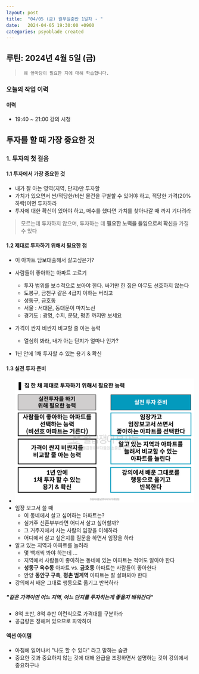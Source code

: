```yaml
---
layout: post
title:  "04/05 (금) 월부실준반 1일차 - "
date:   2024-04-05 19:30:00 +0900
categories: psyoblade created
---
```


## 루틴: 2024년 4월 5일 (금)

>      왜 앞마당이 필요한 지에 대해 학습합니다.

### 오늘의 작업 이력

#### 이력

* 19:40 ~ 21:00 강의 시청

## 투자를 할 때 가장 중요한 것

### 1. 투자의 첫 걸음

#### 1.1 투자에서 가장 중요한 것

* 내가 잘 아는 영역(지역, 단지)만 투자할
* 가치가 있으면서 싼/적당한/비싼 물건을 구별할 수 있어야 하고, 적당한 가격(20% 하락)이면 투자하라
* 투자에 대한 확신이 있어야 하고, 매수를 했다면 가치를 찾아나갈 때 까지 기다려라

> 모르는데 투자하지 않으며, 투자하는 데 **필요한 노력을 들임으로써 확신**을 가질 수 있다

#### 1.2 제대로 투자하기 위해서 필요한 점

* 이 아파트 담보대출해서 살고싶은가?
* 사람들이 좋아하는 아파트 고르기
  * 투자 범위를 보수적으로 보아야 한다. 싸기만 한 집은 아무도 선호하지 않는다
  * 도봉구, 금천구 같은 4급지 이하는 버리고
  * 성동구, 금호동
  * 서울 : 서대문, 동대문이 마지노선
  * 경기도 : 광명, 수지, 분당, 평촌 까지만 보세요

* 가격이 싼지 비싼지 비교할 줄 아는 능력
  * 열심히 봐라, 내가 아는 단지가 얼마나 인가?
* 1년 안에 1채 투자할 수 있는 용기 & 확신

#### 1.3 실전 투자 준비

* ![image-20240405203740241](images/2024-04-05-siljun-day1/image-20240405203740241.png)
* 임장 보고서 쓸 때
  * 이 동네에서 살고 싶어하는 아파트는?
  * 실거주 신혼부부라면 어디서 살고 싶어할까?
  * 그 거주지에서 사는 사람의 임장을 이해하라
  * 어디에서 살고 싶은지를 질문을 하면서 임장을 하라
* 알고 있는 지역과 아파트를 늘려라
  * 몇 백개씩 봐야 하는데 ... 
  * 지역에서 사람들이 좋아하는 동네에 있는 아파트는 적어도 알아야 한다
  * **성동구 옥수동** 아파트 vs. **금호동** 아파트는 사람들이 좋아한다
  * 안양 **동안구 구축**, **평촌 범계역** 아파트는 잘 살펴봐야 한다
* 강의에서 배운 그대로 행동으로 옮기고 반복하라

##### "**같은 가격이면 어느 지역, 어느 단지를 투자하는게 좋을지** 배워간다"

* 8억 초반, 8억 후반 이런식으로 가격대를 구분하라
* 공급량은 정해져 있으므로 파악하여 



#### 액션 아이템

* 아침에 일어나서 "나도 할 수 있다" 라고 말하는 습관
* 중요한 것과 중요하지 않는 것에 대해 완급을 조정하면서 설명하는 것이 강의에서 중요하구나